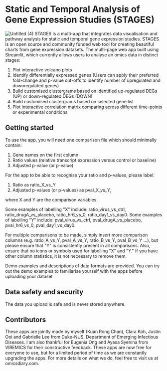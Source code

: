 # Static and Temporal Analysis of Gene Expression Studies (STAGES)
![Untitled (4)](https://user-images.githubusercontent.com/91276553/141084154-7d84695a-b220-43c5-bd41-08a38fd0ec70.png)
STAGES is a multi-app that integrates data visualisation and pathway analysis for static and temporal gene expression studies. STAGES is an open source and community funded web tool for creating beautiful charts from gene expression datasets. The multi-page web app built using Streamlit, which currently allows users to analyse an omics data in distinct stages:
1. Plot interactive volcano plots
2. Identify differentially expressed genes (Users can apply their preferred fold-change and p-value cut-offs to identify number of upregulated and downregulated genes)
3. Build customised clustergrams based on identified up-regulated DEGs (UP) or down-regulated DEGs (DOWN)
4. Build customised clustergrams based on selected gene list
5. Plot interactive correlation matrix comparing across different time-points or experimental conditions

## Getting started
To use the app, you will need one comparison file which should minimally contain:
1. Gene names on the first column
2. Ratio values (relative transcript expression versus control or baseline)
3. Adjusted p-value (or p-value)

For the app to be able to recognise your ratio and p-values, please label:
1. Ratio as ratio_X_vs_Y
2. Adjusted p-values (or p-values) as pval_X_vs_Y,

where X and Y are the comparison variables. 

Some examples of labelling "X" include: ratio_virus_vs_ctrl, ratio_drugA_vs_placebo, ratio_hr6_vs_0, ratio_day1_vs_day0. 
Some examples of labelling "Y" include: pval_virus_vs_ctrl, pval_drugA_vs_placebo, pval_hr6_vs_0, pval_day1_vs_day0. 

For multiple comparisons to be made, simply insert more comparison columns (e.g. ratio_A_vs_Y, pval_A_vs_Y, ratio_B_vs_Y, pval_B_vs_Y ...), but please ensure that  "Y" is consistently present in all comparisons. Also, ensure that no icons or symbols used for labelling "X" and "Y." If you have other column statistics, it is not necessary to remove them.

Demo examples and descriptions of data formats are provided. You can try out the demo examples to familiarise yourself with the apps before uploading your dataset

## Data safety and security
The data you upload is safe and is never stored anywhere.

## Contributors
These apps are jointly made by myself (Kuan Rong Chan), Clara Koh, Justin Ooi and Gabrielle Lee from Duke-NUS, Department of Emerging Infectious Diseases. I am also thankful for Eugenia Ong and Ayesa Syenina from VIREMICS for their constructive feedback. These apps are now free for everyone to use, but for a limited period of time as we are constantly upgrading the apps. For more details on what we do, feel free to visit us at omicsdiary.com.
